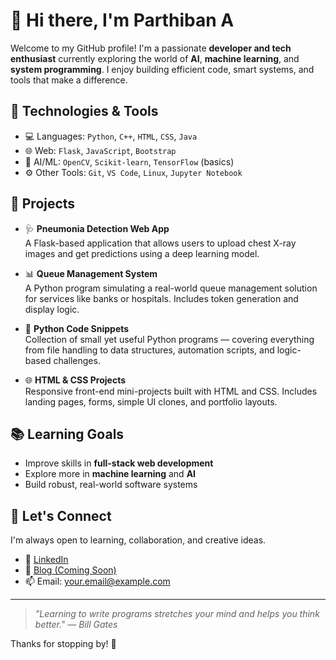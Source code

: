 # 👋 Hi there, I'm Parthiban A

Welcome to my GitHub profile! I'm a passionate **developer and tech enthusiast** currently exploring the world of **AI**, **machine learning**, and **system programming**. I enjoy building efficient code, smart systems, and tools that make a difference.

## 🔧 Technologies & Tools
- 💻 Languages: `Python`, `C++`, `HTML`, `CSS`, `Java`
- 🌐 Web: `Flask`, `JavaScript`, `Bootstrap`
- 🤖 AI/ML: `OpenCV`, `Scikit-learn`, `TensorFlow` (basics)
- ⚙️ Other Tools: `Git`, `VS Code`, `Linux`, `Jupyter Notebook`

## 📌 Projects

- 🩺 **Pneumonia Detection Web App**  
  A Flask-based application that allows users to upload chest X-ray images and get predictions using a deep learning model.

- 📊 **Queue Management System**  
  A Python program simulating a real-world queue management solution for services like banks or hospitals. Includes token generation and display logic.

- 🐍 **Python Code Snippets**  
  Collection of small yet useful Python programs — covering everything from file handling to data structures, automation scripts, and logic-based challenges.

- 🌐 **HTML & CSS Projects**  
  Responsive front-end mini-projects built with HTML and CSS. Includes landing pages, forms, simple UI clones, and portfolio layouts.

## 📚 Learning Goals
- Improve skills in **full-stack web development**
- Explore more in **machine learning** and **AI**
- Build robust, real-world software systems

## 🧩 Let's Connect
I'm always open to learning, collaboration, and creative ideas.

- 🔗 [LinkedIn](https://www.linkedin.com/)
- 📝 [Blog (Coming Soon)](https://yourblog.com)
- 📫 Email: your.email@example.com

---

> _"Learning to write programs stretches your mind and helps you think better." — Bill Gates_

Thanks for stopping by! 🌟
